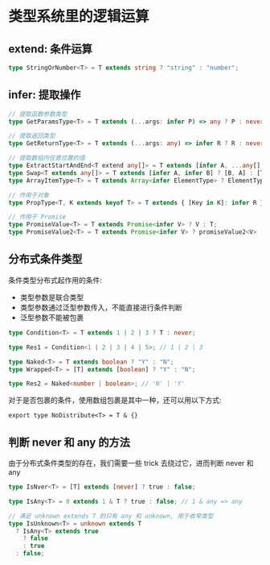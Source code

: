 # 类型系统里的逻辑运算

## extend: 条件运算

```ts
type StringOrNumber<T> = T extends string ? "string" : "number";
```

## infer: 提取操作

```ts
// 提取函数参数类型
type GetParamsType<T> = T extends (...args: infer P) => any ? P : never;

// 提取返回类型
type GetReturnType<T> = T extends (...args: any) => infer R ? R : never;

// 提取数组内任意位置的值
type ExtractStartAndEnd<T extend any[]> = T extends [infer A, ...any[], infer B] ? [A, B] : T;
type Swap<T extends any[]> = T extends [infer A, infer B] ? [B, A] : [T]
type ArrayItemType<T> = T extends Array<infer ElementType> ? ElementType : never;

// 作用于对象
type PropType<T, K extends keyof T> = T extends { [Key in K]: infer R } ? R : never;

// 作用于 Promise
type PromiseValue<T> = T extends Promise<infer V> ? V : T;
type PromiseValue2<T> = T extends Promise<infer V> ? promiseValue2<V> : T;
```

## 分布式条件类型

条件类型分布式起作用的条件:

- 类型参数是联合类型
- 类型参数通过泛型参数传入，不能直接进行条件判断
- 泛型参数不能被包裹

```typescript
type Condition<T> = T extends 1 | 2 | 3 ? T : never;

type Res1 = Condition<1 | 2 | 3 | 4 | 5>; // 1 | 2 | 3

type Naked<T> = T extends boolean ? "Y" : "N";
type Wrapped<T> = [T] extends [boolean] ? "Y" : "N";

type Res2 = Naked<number | boolean>; // 'N' | 'Y'
```

对于是否包裹的条件，使用数组包裹是其中一种，还可以用以下方式:

`export type NoDistribute<T> = T & {}`

## 判断 never 和 any 的方法

由于分布式条件类型的存在，我们需要一些 trick 去绕过它，进而判断 never 和 any

```ts
type IsNver<T> = [T] extends [never] ? true : false;

type IsAny<T> = 0 extends 1 & T ? true : false; // 1 & any => any

// 满足 unknown extends T 的只有 any 和 unknown, 用于收窄类型
type IsUnknown<T> = unknown extends T
  ? IsAny<T> extends true
    ? false
    : true
  : false;
```
